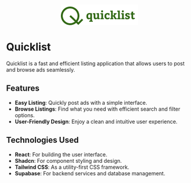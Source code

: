 <p align="center">
  <img src="./src/assets/quicklist-logo.png" alt="Quicklist Logo">
</p>

# Quicklist

Quicklist is a fast and efficient listing application that allows users to post and browse ads seamlessly.

## Features

- **Easy Listing**: Quickly post ads with a simple interface.
- **Browse Listings**: Find what you need with efficient search and filter options.
- **User-Friendly Design**: Enjoy a clean and intuitive user experience.

## Technologies Used

- **React**: For building the user interface.
- **Shadcn**: For component styling and design.
- **Tailwind CSS**: As a utility-first CSS framework.
- **Supabase**: For backend services and database management.

